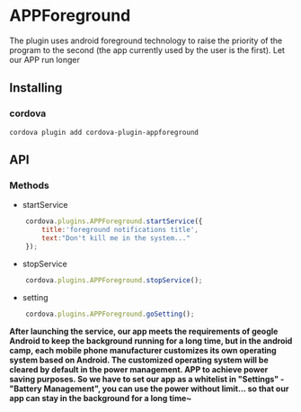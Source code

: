 # APPForeground
The plugin uses android foreground technology to raise the priority of the program to the second (the app currently used by the user is the first). Let our APP run longer

## Installing
### cordova
`cordova plugin add cordova-plugin-appforeground`

## API
### Methods
- startService  
```js
    cordova.plugins.APPForeground.startService({
        title:'foreground notifications title',
        text:"Don't kill me in the system..."
    });
```
    
- stopService   
```js
    cordova.plugins.APPForeground.stopService();
```

- setting   
```js
    cordova.plugins.APPForeground.goSetting();
```
**After launching the service, our app meets the requirements of geogle Android to keep the background running for a long time, but in the android camp, each mobile phone manufacturer customizes its own operating system based on Android. The customized operating system will be cleared by default in the power management. APP to achieve power saving purposes. So we have to set our app as a whitelist in "Settings" - "Battery Management", you can use the power without limit... so that our app can stay in the background for a long time~**